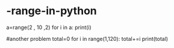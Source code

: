 # -range-in-python
a=range(2 , 10 ,2)
for i in a:
    print(i)

#another problem
total=0
for i in range(1,120):
    total+=i
print(total)
